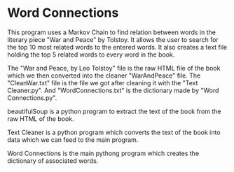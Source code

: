 # Word Connections

This program uses a Markov Chain to find relation between words in the literary piece "War and Peace" by Tolstoy.
It allows the user to search for the top 10 most related words to the entered words.
It also creates a text file holding the top 5 related words to every word in the book.

The "War and Peace, by Leo Tolstoy" file is the raw HTML file of the book which we then converted into the cleaner "WarAndPeace" file. The "CleanWar.txt" file is the file we got after cleaning it with the "Text Cleaner.py". And "WordConnections.txt" is the dictionary made by "Word Connections.py".

beautifulSoup is a python program to extract the text of the book from the raw HTML of the book.

Text Cleaner is a python program which converts the text of the book into data which we can feed to the main program.

Word Connections is the main pythong program which creates the dictionary of associated words.
